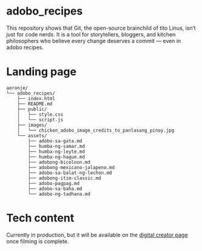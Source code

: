 # adobo_recipes
This repository shows that Git, the open-source brainchild of tito Linus, isn’t just for code nerds. It is a tool for storytellers, bloggers, and kitchen philosophers who believe every change deserves a commit — even in adobo recipes.

# Landing page
```
aeronje/
└── adobo_recipes/
    ├── index.html
    ├── README.md
    ├── public/
    │   ├── style.css
    │   └── script.js
    ├── images/
    │   └── chicken_adobo_image_credits_to_panlasang_pinoy.jpg
    └── assets/
        ├── adobo-sa-gata.md
        ├── humba-ng-samar.md
        ├── humba-ng-leyte.md
        ├── humba-ng-hague.md
        ├── adobong-bicolnon.md
        ├── adobong-mexicano-jalapeno.md
        ├── adobo-sa-balat-ng-lechon.md
        ├── adobong-itim-classic.md
        ├── adobo-pagpag.md
        ├── adobo-sa-baha.md
        └── adobo-ng-tadhana.md
```
# Tech content
Currently in production, but it will be available on the [digital creator page](https://web.facebook.com/profile.php?id=61579310017234) once filming is complete.
